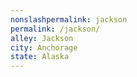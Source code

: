 ```yaml
---
﻿nonslashpermalink: jackson
permalink: /jackson/
alley: Jackson
city: Anchorage
state: Alaska
---
```

